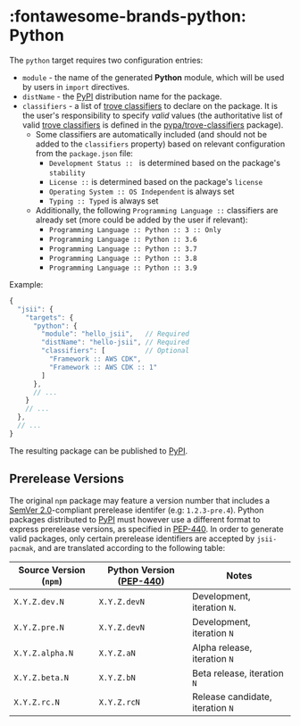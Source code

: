 # :fontawesome-brands-python: Python

The `python` target requires two configuration entries:

- `module` - the name of the generated **Python** module, which will be used by users in `import` directives.
- `distName` - the [PyPI] distribution name for the package.
- `classifiers` - a list of [trove classifiers] to declare on the package. It is the user's responsibility to specify
  _valid_ values (the authoritative list of valid [trove classifiers] is defined in the [pypa/trove-classifiers]
  package).
  - Some classifiers are automatically included (and should not be added to the `classifiers` property) based on
    relevant configuration from the `package.json` file:
    - `Development Status :: ` is determined based on the package's `stability`
    - `License ::` is determined based on the package's `license`
    - `Operating System :: OS Independent` is always set
    - `Typing :: Typed` is always set
  - Additionally, the following `Programming Language ::` classifiers are already set (more could be added by the user
    if relevant):
    - `Programming Language :: Python :: 3 :: Only`
    - `Programming Language :: Python :: 3.6`
    - `Programming Language :: Python :: 3.7`
    - `Programming Language :: Python :: 3.8`
    - `Programming Language :: Python :: 3.9`

Example:

```js
{
  "jsii": {
    "targets": {
      "python": {
        "module": "hello_jsii",   // Required
        "distName": "hello-jsii", // Required
        "classifiers": [          // Optional
          "Framework :: AWS CDK",
          "Framework :: AWS CDK :: 1"
        ]
      },
      // ...
    }
    // ...
  },
  // ...
}
```

The resulting package can be published to [PyPI].

[pypi]: https://pypi.org/
[trove classifiers]: https://www.python.org/dev/peps/pep-0301/#distutils-trove-classification
[pypa/trove-classifiers]: https://github.com/pypa/trove-classifiers

## Prerelease Versions

The original `npm` package may feature a version number that includes a [SemVer 2.0][semver]-compliant prerelease
identifer (e.g: `1.2.3-pre.4`). Python packages distributed to [PyPI] must however use a different format to express
prerelease versions, as specified in [PEP-440]. In order to generate valid packages, only certain prerelease identifiers
are accepted by `jsii-pacmak`, and are translated according to the following table:

| Source Version (`npm`) | Python Version ([PEP-440]) | Notes                            |
| ---------------------- | -------------------------- | -------------------------------- |
| `X.Y.Z.dev.N`          | `X.Y.Z.devN`               | Development, iteration `N`.      |
| `X.Y.Z.pre.N`          | `X.Y.Z.devN`               | Development, iteration `N`       |
| `X.Y.Z.alpha.N`        | `X.Y.Z.aN`                 | Alpha release, iteration `N`     |
| `X.Y.Z.beta.N`         | `X.Y.Z.bN`                 | Beta release, iteration `N`      |
| `X.Y.Z.rc.N`           | `X.Y.Z.rcN`                | Release candidate, iteration `N` |

[semver]: https://semver.org/spec/v2.0.0.html
[pep-440]: https://www.python.org/dev/peps/pep-0440/#pre-releases
